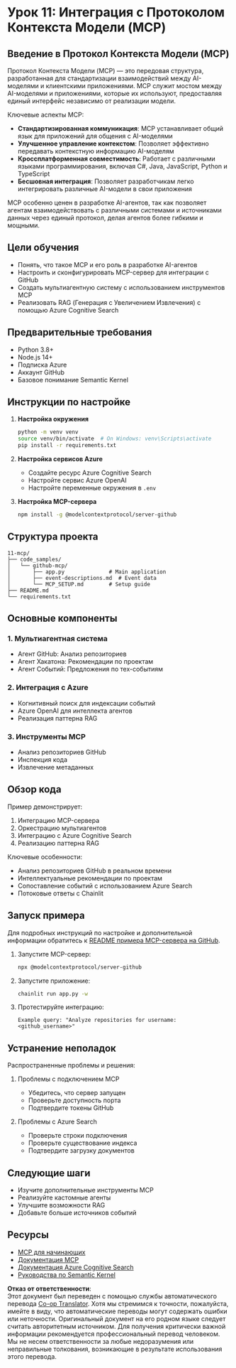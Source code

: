 <!--
CO_OP_TRANSLATOR_METADATA:
{
  "original_hash": "bbce3572338711aeab758506379ab716",
  "translation_date": "2025-07-11T14:38:40+00:00",
  "source_file": "11-mcp/README.md",
  "language_code": "ru"
}
-->
# Урок 11: Интеграция с Протоколом Контекста Модели (MCP)

## Введение в Протокол Контекста Модели (MCP)

Протокол Контекста Модели (MCP) — это передовая структура, разработанная для стандартизации взаимодействий между AI-моделями и клиентскими приложениями. MCP служит мостом между AI-моделями и приложениями, которые их используют, предоставляя единый интерфейс независимо от реализации модели.

Ключевые аспекты MCP:

- **Стандартизированная коммуникация**: MCP устанавливает общий язык для приложений для общения с AI-моделями
- **Улучшенное управление контекстом**: Позволяет эффективно передавать контекстную информацию AI-моделям
- **Кроссплатформенная совместимость**: Работает с различными языками программирования, включая C#, Java, JavaScript, Python и TypeScript
- **Бесшовная интеграция**: Позволяет разработчикам легко интегрировать различные AI-модели в свои приложения

MCP особенно ценен в разработке AI-агентов, так как позволяет агентам взаимодействовать с различными системами и источниками данных через единый протокол, делая агентов более гибкими и мощными.

## Цели обучения
- Понять, что такое MCP и его роль в разработке AI-агентов
- Настроить и сконфигурировать MCP-сервер для интеграции с GitHub
- Создать мультиагентную систему с использованием инструментов MCP
- Реализовать RAG (Генерация с Увеличением Извлечения) с помощью Azure Cognitive Search

## Предварительные требования
- Python 3.8+
- Node.js 14+
- Подписка Azure
- Аккаунт GitHub
- Базовое понимание Semantic Kernel

## Инструкции по настройке

1. **Настройка окружения**
   ```bash
   python -m venv venv
   source venv/bin/activate  # On Windows: venv\Scripts\activate
   pip install -r requirements.txt
   ```

2. **Настройка сервисов Azure**
   - Создайте ресурс Azure Cognitive Search
   - Настройте сервис Azure OpenAI
   - Настройте переменные окружения в `.env`

3. **Настройка MCP-сервера**
   ```bash
   npm install -g @modelcontextprotocol/server-github
   ```

## Структура проекта

```
11-mcp/
├── code_samples/
│   └── github-mcp/
│       ├── app.py              # Main application
│       ├── event-descriptions.md  # Event data
│       └── MCP_SETUP.md        # Setup guide
├── README.md
└── requirements.txt
```

## Основные компоненты

### 1. Мультиагентная система
- Агент GitHub: Анализ репозиториев
- Агент Хакатона: Рекомендации по проектам
- Агент Событий: Предложения по тех-событиям

### 2. Интеграция с Azure
- Когнитивный поиск для индексации событий
- Azure OpenAI для интеллекта агентов
- Реализация паттерна RAG

### 3. Инструменты MCP
- Анализ репозиториев GitHub
- Инспекция кода
- Извлечение метаданных

## Обзор кода

Пример демонстрирует:
1. Интеграцию MCP-сервера
2. Оркестрацию мультиагентов
3. Интеграцию с Azure Cognitive Search
4. Реализацию паттерна RAG

Ключевые особенности:
- Анализ репозиториев GitHub в реальном времени
- Интеллектуальные рекомендации по проектам
- Сопоставление событий с использованием Azure Search
- Потоковые ответы с Chainlit

## Запуск примера

Для подробных инструкций по настройке и дополнительной информации обратитесь к [README примера MCP-сервера на GitHub](./code_samples/github-mcp/README.md).

1. Запустите MCP-сервер:
   ```bash
   npx @modelcontextprotocol/server-github
   ```

2. Запустите приложение:
   ```bash
   chainlit run app.py -w
   ```

3. Протестируйте интеграцию:
   ```
   Example query: "Analyze repositories for username: <github_username>"
   ```

## Устранение неполадок

Распространенные проблемы и решения:
1. Проблемы с подключением MCP
   - Убедитесь, что сервер запущен
   - Проверьте доступность порта
   - Подтвердите токены GitHub

2. Проблемы с Azure Search
   - Проверьте строки подключения
   - Проверьте существование индекса
   - Подтвердите загрузку документов

## Следующие шаги
- Изучите дополнительные инструменты MCP
- Реализуйте кастомные агенты
- Улучшите возможности RAG
- Добавьте больше источников событий

## Ресурсы
- [MCP для начинающих](https://aka.ms/mcp-for-beginners)  
- [Документация MCP](https://github.com/microsoft/semantic-kernel/tree/main/python/semantic-kernel/semantic_kernel/connectors/mcp)
- [Документация Azure Cognitive Search](https://learn.microsoft.com/azure/search/)
- [Руководства по Semantic Kernel](https://learn.microsoft.com/semantic-kernel/)

**Отказ от ответственности**:  
Этот документ был переведен с помощью службы автоматического перевода [Co-op Translator](https://github.com/Azure/co-op-translator). Хотя мы стремимся к точности, пожалуйста, имейте в виду, что автоматические переводы могут содержать ошибки или неточности. Оригинальный документ на его родном языке следует считать авторитетным источником. Для получения критически важной информации рекомендуется профессиональный перевод человеком. Мы не несем ответственности за любые недоразумения или неправильные толкования, возникающие в результате использования этого перевода.